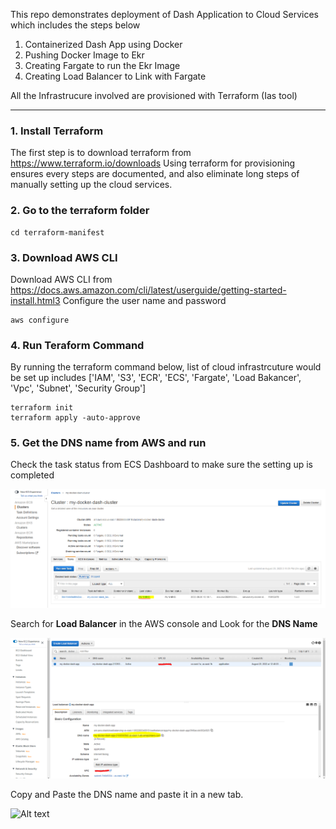
This repo demonstrates deployment of Dash Application to Cloud Services which includes the steps below
1. Containerized Dash App using Docker
2. Pushing Docker Image to Ekr
3. Creating Fargate to run the Ekr Image
4. Creating Load Balancer to Link with Fargate

All the Infrastrucure involved are provisioned with Terraform (Ias tool)
***

### 1. Install Terraform
The first step is to download terraform from https://www.terraform.io/downloads
Using terraform for provisioning ensures every steps are documented, and also eliminate long steps of manually setting up the cloud services.


### 2. Go to the terraform folder
```
cd terraform-manifest
```

### 3. Download AWS CLI
Download AWS CLI from https://docs.aws.amazon.com/cli/latest/userguide/getting-started-install.html3
Configure the user name and password
```
aws configure
```

### 4. Run Teraform Command
By running the terraform command below, list of cloud infrastrcuture would be set up includes
['IAM', 'S3', 'ECR', 'ECS', 'Fargate', 'Load Bakancer', 'Vpc', 'Subnet', 'Security Group']

```
terraform init
terraform apply -auto-approve
```

### 5. Get the DNS name from AWS and run
Check the task status from ECS Dashboard to make sure the setting up is completed

![Alt text](./static/demo1.PNG?raw=true)


Search for **Load Balancer** in the AWS console and Look for the **DNS Name**

![Alt text](./static/demo.PNG?raw=true)


Copy and Paste the DNS name and paste it in a new tab.

![Alt text](https://cdn-images-1.medium.com/max/800/1*HRXj_0LRk8G4be-NvxlCwg.png)

